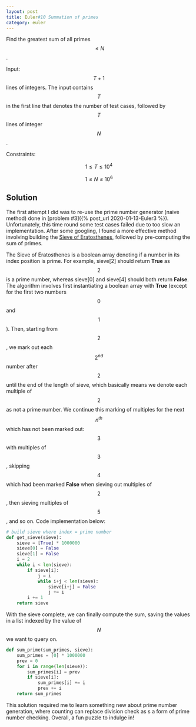 ```yaml
---
layout: post
title: Euler#10 Summation of primes
category: euler
---
```


Find the greatest sum of all primes $$\leq N$$.

Input: $$T+1$$ lines of integers. The input contains $$T$$ in the first line that denotes the number of test cases, followed by $$T$$ lines of integer $$N$$.

Constraints:

$$1 \leq T \leq 10^4$$

$$1 \leq N \leq 10^6$$


## Solution
The first attempt I did was to re-use the prime number generator (naive method) done in [problem #3]({% post_url 2020-01-13-Euler3 %}). Unfortunately, this time round some test cases failed due to too slow an implementation. After some googling, I found a more effective method involving building the [Sieve of Eratosthenes](https://en.wikipedia.org/wiki/Sieve_of_Eratosthenes), followed by pre-computing the sum of primes.

The Sieve of Eratosthenes is a boolean array denoting if a number in its index position is prime. For example, sieve[2] should return **True** as $$2$$ is a prime number, whereas sieve[0] and sieve[4] should both return **False**. The algorithm involves first instantiating a boolean array with **True** (except for the first two numbers $$0$$ and $$1$$). Then, starting from $$2$$, we mark out each $$2^{nd}$$ number after $$2$$ until the end of the length of sieve, which basically means we denote each multiple of $$2$$ as not a prime number. We continue this marking of multiples for the next $$n^{th}$$ which has not been marked out: $$3$$ with multiples of $$3$$, skipping $$4$$ which had been marked **False** when sieving out multiples of $$2$$, then sieving multiples of $$5$$, and so on. Code implementation below:

```python
# build sieve where index = prime number
def get_sieve(sieve):
    sieve = [True] * 1000000
    sieve[0] = False
    sieve[1] = False
    i = 2
    while i < len(sieve):
        if sieve[i]:
            j = i
            while i+j < len(sieve):
                sieve[i+j] = False
                j += i
        i += 1
    return sieve
```

With the sieve complete, we can finally compute the sum, saving the values in a list indexed by the value of $$N$$ we want to query on.

```python
def sum_prime(sum_primes, sieve):
    sum_primes = [0] * 1000000
    prev = 0
    for i in range(len(sieve)):
        sum_primes[i] = prev
        if sieve[i]:
            sum_primes[i] += i
            prev += i 
    return sum_primes
```

This solution required me to learn something new about prime number generation, where counting can replace division check as s a form of prime number checking. Overall, a fun puzzle to indulge in!
